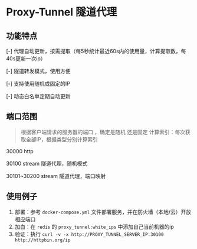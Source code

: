 # Proxy-Tunnel 隧道代理

## 功能特点

[-] 代理自动更新，按需提取（每5秒统计最近60s内的使用量，计算提取数，每40s更新一次ip）

[-] 隧道转发模式，使用方便

[-] 支持使用随机或固定的IP

[-] 动态白名单定期自动更新

## 端口范围

> 根据客户端请求的服务器的端口 ，确定是随机 还是固定 计算索引：每次获取全部IP，根据类型分别计算索引

30000 http

30100 stream 隧道代理，随机模式

30101~30200 stream 隧道代理，端口映射

## 使用例子

1. 部署：参考 `docker-compose.yml` 文件部署服务，并在防火墙（本地/云）开放相应端口
2. 加白：在 `redis` 的 `proxy_tunnel:white_ips` 中添加自己当前机器的ip
3. 验证：执行 `curl -v -x http://PROXY_TUNNEL_SERVER_IP:30100 http://httpbin.org/ip`